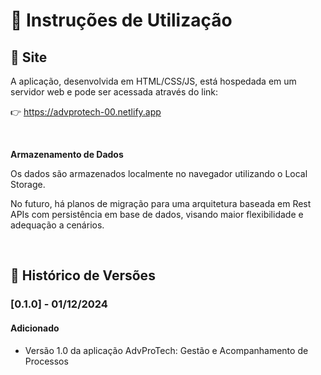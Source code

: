 # 📘 Instruções de Utilização

## 🔗 Site

A aplicação, desenvolvida em HTML/CSS/JS, está hospedada em um servidor web e pode ser acessada através do link: 
<br>

👉 https://advprotech-00.netlify.app

<br>

**Armazenamento de Dados** 
<br>

Os dados são armazenados localmente no navegador utilizando o Local Storage.

No futuro, há planos de migração para uma arquitetura baseada em Rest APIs com persistência em base de dados, visando maior flexibilidade e adequação a cenários.

<br>

## 📜 Histórico de Versões

### [0.1.0] - 01/12/2024
#### Adicionado
- Versão 1.0 da aplicação AdvProTech: Gestão e Acompanhamento de Processos
